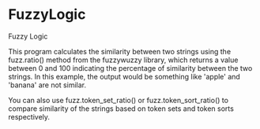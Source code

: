 # FuzzyLogic
Fuzzy Logic

This program calculates the similarity between two strings using the fuzz.ratio() method from the fuzzywuzzy library, which returns a value between 0 and 100 indicating the percentage of similarity between the two strings. In this example, the output would be something like 'apple' and 'banana' are not similar.

You can also use fuzz.token_set_ratio() or fuzz.token_sort_ratio() to compare similarity of the strings based on token sets and token sorts respectively.
